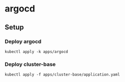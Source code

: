 # argocd

## Setup

### Deploy argocd

```shell
kubectl apply -k apps/argocd
```

### Deploy cluster-base

```shell
kubectl apply -f apps/cluster-base/application.yaml
```
